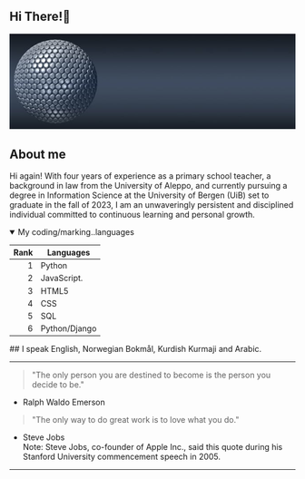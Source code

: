 ## Hi There!👋

<picture>
 <source media="(prefers-color-scheme: dark)" srcset="banner2-5200266.jpg">
 <source media="(prefers-color-scheme: light)" srcset="banner3-5200266_1920.jpg">
 <img alt="A silver colored round ball composed of a group of small round balls, there is a small glitter on the ball. " src="banner1-5200266_640.jpg">
</picture>

## About me
Hi again! With four years of experience as a primary school teacher, a background in law from the University of Aleppo, and currently pursuing a degree in Information Science at the University of Bergen (UiB) set to graduate in the fall of 2023, I am an unwaveringly persistent and disciplined individual committed to continuous learning and personal growth.

<details open>
 <summary> My coding/marking..languages</summary>
 
| Rank | Languages    |
|-----:|--------------|
|     1| Python       |
|     2| JavaScript.  |
|     3| HTML5        |
|     4| CSS          |
|     5| SQL          |
|     6| Python/Django|

 </details>
## I speak
English, Norwegian Bokmål, Kurdish Kurmaji and Arabic.


---
>"The only person you are destined to become is the person you decide to be." 
- Ralph Waldo Emerson

>"The only way to do great work is to love what you do." 
- Steve Jobs  
Note: Steve Jobs, co-founder of Apple Inc., said this quote during his Stanford University commencement speech in 2005.
---




<!---
zagrosjawar/zagrosjawar is a ✨ special ✨ repository because its `README.md` (this file) appears on your GitHub profile.
You can click the Preview link to take a look at your changes.
--->
